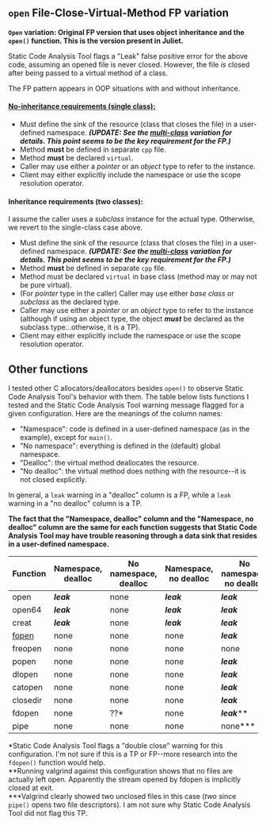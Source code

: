 ## `open` File-Close-Virtual-Method FP variation

**`Open` variation: Original FP version that uses object inheritance and the `open()` function. This is the version present in Juliet.**

Static Code Analysis Tool flags a "Leak" false positive error for the above code, assuming an opened file is never closed. However, the file *is* closed after being passed to a virtual method of a class.

The FP pattern appears in OOP situations with and without inheritance.

#### [No-inheritance requirements (single class):](../no-inheritance)
* Must define the sink of the resource (class that closes the file) in a user-defined namespace. ***(UPDATE: See the [multi-class](../multi-class) variation for details. This point seems to be the key requirement for the FP.)***
* Method **must** be defined in separate `cpp` file.
* Method **must** be declared `virtual`.
* Caller may use either a *pointer* or an *object* type to refer to the instance.
* Client may either explicitly include the namespace or use the scope resolution operator.

#### Inheritance requirements (two classes):

I assume the caller uses a *subclass* instance for the actual type. Otherwise, we revert to the single-class case above.

* Must define the sink of the resource (class that closes the file) in a user-defined namespace. ***(UPDATE: See the [multi-class](../multi-class) variation for details. This point seems to be the key requirement for the FP.)***
* Method **must** be defined in separate `cpp` file.
* Method must be declared `virtual` in base class (method may or may not be pure virtual).
* (For *pointer* type in the caller) Caller may use either *base class* or *subclass* as the declared type.
*  Caller may use either a *pointer* or an *object* type to refer to the instance (although if using an object type, the object ***must*** be declared as the subclass type...otherwise, it is a TP).
* Client may either explicitly include the namespace or use the scope resolution operator.
 
## Other functions

I tested other C allocators/deallocators besides `open()` to observe Static Code Analysis Tool's behavior with them. The table below lists functions I tested and the Static Code Analysis Tool warning message flagged for a given configuration. Here are the meanings of the column names:

* "Namespace": code is defined in a user-defined namespace (as in the example), except for `main()`.
* "No namespace": everything is defined in the (default) global namespace.
* "Dealloc": the virtual method deallocates the resource.
* "No dealloc": the virtual method does nothing with the resource--it is not closed explicitly.

In general, a `leak` warning in a "dealloc" column is a FP, while a `leak` warning in a "no dealloc" column is a TP.

**The fact that the "Namespace, dealloc" column and the "Namespace, no dealloc" column are the same for each function suggests that Static Code Analysis Tool may have trouble reasoning through a data sink that resides in a user-defined namespace.**

Function | Namespace, dealloc | No namespace, dealloc | Namespace, no dealloc | No namespace, no dealloc
--- | --- | --- | --- | ---
open | ***leak*** | none | ***leak*** | ***leak***
open64 | ***leak*** | none | ***leak*** | ***leak***
creat | ***leak*** | none | ***leak*** | ***leak***
[fopen](../fopen) | none | none | none | ***leak***
freopen | none | none | none | none
popen | none | none | none | ***leak***
dlopen | none | none | none | ***leak***
catopen | none | none | none | ***leak***
closedir | none | none | none | ***leak***
fdopen | none | ??\* | none | ***leak***\*\*
pipe | none | none | none | none\*\*\*

\*Static Code Analysis Tool flags a "double close" warning for this configuration. I'm not sure if this is a TP or FP--more research into the `fdopen()` function would help.  
\*\*Running valgrind against this configuration shows that no files are actually left open. Apparently the stream opened by fdopen is implicitly closed at exit.  
\*\*\*Valgrind clearly showed two unclosed files in this case (*two* since `pipe()` opens two file descriptors). I am not sure why Static Code Analysis Tool did not flag this TP.
